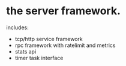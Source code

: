 # the server framework. 
includes:

- tcp/http service framework
- rpc framework with ratelimit and metrics
- stats api
- timer task interface

